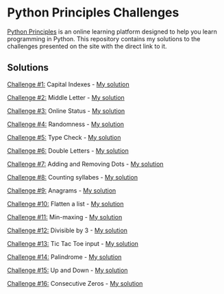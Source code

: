 # Python Principles Challenges
[Python Principles](https://pythonprinciples.com/) is an online learning platform designed to help you learn programming in Python. This repository contains my solutions to the challenges presented on the site with the direct link to it.

## Solutions
[Challenge #1:](https://pythonprinciples.com/challenges/Capital-indexes) Capital Indexes - [My solution](Codes/capital_indexes.py)  
  
[Challenge #2:](https://pythonprinciples.com/challenges/Middle-letter) Middle Letter - [My solution](Codes/middle_letter.py)  

[Challenge #3:](https://pythonprinciples.com/challenges/Online-status/) Online Status - [My solution](Codes/online_status.py)  

[Challenge #4:](https://pythonprinciples.com/challenges/Randomness/) Randomness - [My solution](Codes/randomness.py)  

[Challenge #5:](https://pythonprinciples.com/challenges/Type-check/) Type Check - [My solution](Codes/type_check.py)  

[Challenge #6:](https://pythonprinciples.com/challenges/Double-letters/) Double Letters - [My solution](Codes/double_letters.py)  

[Challenge #7:](https://pythonprinciples.com/challenges/Adding-and-removing-dots/) Adding and Removing Dots - [My solution](Codes/adding_removing_dots.py)  

[Challenge #8:](https://pythonprinciples.com/challenges/Counting-syllables/) Counting syllabes - [My solution](Codes/counting_syllabes.py)  

[Challenge #9:](https://pythonprinciples.com/challenges/Anagrams/) Anagrams - [My solution](Codes/anagrams.py)  

[Challenge #10:](https://pythonprinciples.com/challenges/Flatten-a-list/) Flatten a list - [My solution](Codes/flatten_a_list.py)  

[Challenge #11:](https://pythonprinciples.com/challenges/Minmaxing/) Min-maxing - [My solution](Codes/min_maxing.py)  

[Challenge #12:](https://pythonprinciples.com/challenges/Divisible-by-3/) Divisible by 3 - [My solution](Codes/divisible_by_3.py)  

[Challenge #13:](https://pythonprinciples.com/challenges/Tic-tac-toe-input/) Tic Tac Toe input - [My solution](Codes/tic_tac_toe_input.py)  

[Challenge #14:](https://pythonprinciples.com/challenges/Palindrome/) Palindrome - [My solution](Codes/palindrome.py)  

[Challenge #15:](https://pythonprinciples.com/challenges/Up-and-down/) Up and Down - [My solution](Codes/up_and_down.py)

[Challenge #16:](https://pythonprinciples.com/challenges/Consecutive-zeros/) Consecutive Zeros - [My solution](Codes/consecutive_zeros.py)

